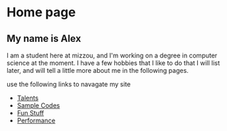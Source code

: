# Home page
## My name is Alex

I am a student here at mizzou, and I'm working on a degree in computer science at the moment. I have a few hobbies that I like to do that I will list later, and will tell a little more about me in the following pages.

use the following links to navagate my site

* [Talents](./talents.md)
* [Sample Codes](./sample.md)
* [Fun Stuff](./fun.md)
* [Performance](./perform.md)
